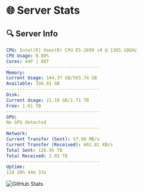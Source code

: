 # 🌐 Server Stats
## 🔍 Server Info
```yaml
CPU: Intel(R) Xeon(R) CPU E5-2699 v4 @ 1365.10GHz
CPU Usage: 0.80%
Cores: 44P | 88T
-----------------------------------
Memory:
Current Usage: 144.37 GB/503.74 GB
Available: 356.01 GB
-----------------------------------
Disk:
Current Usage: 21.19 GB/1.71 TB
Free: 1.61 TB
-----------------------------------
GPU:
No GPU detected
-----------------------------------
Network:
Current Transfer (Sent): 57.80 MB/s
Current Transfer (Received): 602.81 KB/s
Total Sent: 126.95 TB
Total Received: 2.02 TB
-----------------------------------
Uptime:
12d 20h 44m 33s
```
![GitHub Stats](https://img.shields.io/badge/Updated-2025-02-20_19:27:51-blue)